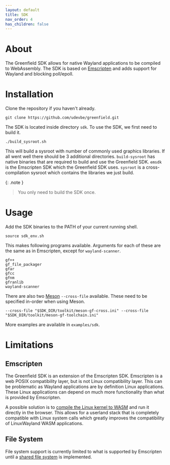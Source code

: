 ```yaml
---
layout: default
title: SDK
nav_order: 4
has_children: false
---
```


# About

The Greenfield SDK allows for native Wayland applications to be compiled to WebAssembly.
The SDK is based on [Emscripten](https://emscripten.org/) and adds support for Wayland and blocking poll/epoll.

# Installation

Clone the repository if you haven't already.
```shell
git clone https://github.com/udevbe/greenfield.git
```

The SDK is located inside directory `sdk`. To use the SDK, we first need to build it. 

```shell
./build_sysroot.sh
```

This will build a sysroot with number of commonly used graphics libraries. 
If all went well there should be 3 additional directories. `build-sysroot` has
native binaries that are required to build and use the Greenfield SDK. `emsdk` is the Emscripten SDK which the Greenfield SDK
uses. `sysroot` is a cross-compilation sysroot which contains the libraries we just build.

{: .note }
> You only need to build the SDK once.

# Usage

Add the SDK binaries to the PATH of your current running shell.

```shell
source sdk_env.sh
```

This makes following programs available. Arguments for each of these are the same as in Emscripten, except for `wayland-scanner`.

```shell
gf++
gf_file_packager
gfar
gfcc
gfnm
gfranlib
wayland-scanner
```

There are also two [Meson](https://mesonbuild.com/) `--cross-file` available. These need to be specified in-order when using Meson.

```shell
--cross-file "$SDK_DIR/toolkit/meson-gf-cross.ini" --cross-file "$SDK_DIR/toolkit/meson-gf-toolchain.ini"
```

More examples are available in `examples/sdk`.

# Limitations

## Emscripten

The Greenfield SDK is an extension of the Emscripten SDK. Emscripten
is a web POSIX compatibility layer, but is not Linux compatibility layer. This can be problematic as Wayland
applications are by definition Linux applications. These Linux applications can depend on much more functionality than what is provided by Emscripten.

A possible solution is to [compile the Linux kernel to WASM](/greenfield/pages/future_plans/#web-kernel) and run it directly in the browser. This allows for
a userland stack that is completely compatible with Linux system calls which greatly improves the compatibility of LinuxWayland WASM applications.

## File System

File system support is currently limited to what is supported by Emscripten until a 
[shared file system](/greenfield/pages/future_plans/#web-file-system) is implemented.
